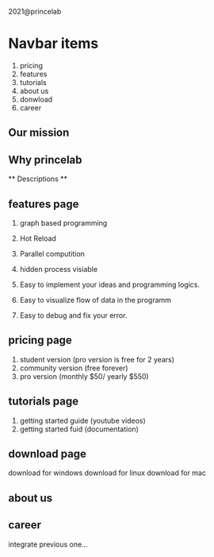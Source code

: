 2021@princelab

# Navbar items #

1. pricing
2. features
3. tutorials
4. about us
5. donwload
6. career

## Our mission ##


## Why princelab ##

 
** Descriptions **


## features page ##

1. graph based programming 

2. Hot Reload

3. Parallel computition

4. hidden process visiable 

5. Easy to implement your ideas and programming logics.

6. Easy to visualize flow of data in the programm

7. Easy to debug and fix your error.

## pricing page ##

1. student version (pro version is free for 2 years)
2. community version (free forever)
3. pro version (monthly $50/ yearly $550)

## tutorials page ##

1. getting started guide (youtube videos)
2. getting started fuid (documentation)

## download page ##

download for windows
download for linux
download for mac

## about us ##


## career ##

integrate previous one...